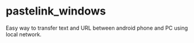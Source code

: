# pastelink_windows
Easy way to transfer text and URL between android phone and PC using local network. 
